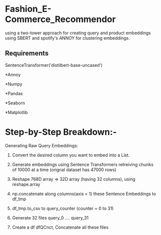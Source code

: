 # Fashion_E-Commerce_Recommendor
using a two-tower approach for creating query and product embeddings using SBERT and spotify's ANNOY for clustering embeddings.

## Requirements

SentenceTransformer('distilbert-base-uncased')

*Annoy

*Numpy 

*Pandas

*Seaborn

*Matplotlib

# Step-by-Step Breakdown:-

Generating Raw Query Embeddings:

1. Convert the desired column you want to embed into a List.

2. Generate embeddings using Sentence Transformers
    retreiving chunks of 10000 at a time (orignal dataset has 47000 rows)

3. Reshape 768D array => 32D array (having 32 columns),
    using reshape.array

4. np.concatenate along columns(axis = 1) these Sentence Embeddings to df_tmp

5. df_tmp.to_csv to query_counter (counter = 0 to 31)

6. Generate 32 files query_0 .... query_31

7. Create a df dfQCnct, Concatenate all these files
